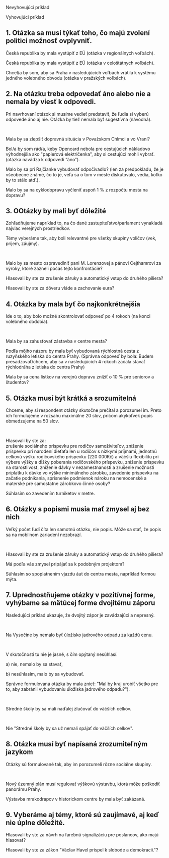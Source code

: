 <script setup>
import IconBadge from '@/components/design-system/icons/IconBadge.vue'
import StackComponent from '@/components/design-system/layout/StackComponent.vue';

import {
  vkiLogoInFavour,
  vkiLogoAgainst,
} from '@/components/design-system/icons';
import { useI18n } from 'vue-i18n';

const { t } = useI18n();
</script>

<StackComponent spacing="extra-small">

<IconBadge :icon="vkiLogoAgainst" :background-color="'white'" :color="'rgb(var(--color-secondary-fg))'" /> Nevyhovujúci príklad

<IconBadge :icon="vkiLogoInFavour" :background-color="'white'" :color="'rgb(var(--color-primary-fg))'" /> Vyhovujúci príklad

</StackComponent>

## 1. Otázka sa musí týkať toho, čo majú zvolení politici možnosť ovplyvniť.

<StackComponent spacing="extra-small">

<IconBadge :icon="vkiLogoAgainst" :background-color="'white'" :color="'rgb(var(--color-secondary-fg))'" /> Česká republika by mala vystúpiť z EÚ (otázka v regionálnych voľbách).

<IconBadge :icon="vkiLogoInFavour" :background-color="'white'" :color="'rgb(var(--color-primary-fg))'" /> Česká republika by mala vystúpiť z EÚ (otázka v celoštátnych voľbách).

<IconBadge :icon="vkiLogoInFavour" :background-color="'white'" :color="'rgb(var(--color-primary-fg))'" /> Chcel/a by som, aby sa Praha v nasledujúcich voľbách vrátila k systému jedného volebného obvodu (otázka v pražských voľbách).

</StackComponent>

## 2. Na otázku treba odpovedať áno alebo nie a nemala by viesť k odpovedi.

Pri navrhovaní otázok si musíme vedieť predstaviť, že ľudia si vyberú odpovede áno aj nie. Otázka by tiež nemala byť sugestívna (návodná).

<br />

<StackComponent spacing="extra-small">

<IconBadge :icon="vkiLogoAgainst" :background-color="'white'" :color="'rgb(var(--color-secondary-fg))'" /> Mala by sa zlepšiť dopravná situácia v Považskom Chlmci a vo Vraní?

<IconBadge :icon="vkiLogoAgainst" :background-color="'white'" :color="'rgb(var(--color-secondary-fg))'" /> Bol/a by som rád/a, keby Opencard nebola pre cestujúcich nákladovo výhodnejšia ako "papierová električenka", aby si cestujúci mohli vybrať. (otázka navádza k odpovedi “áno”).

<IconBadge :icon="vkiLogoInFavour" :background-color="'white'" :color="'rgb(var(--color-primary-fg))'" /> Malo by sa pri Rajčianke vybudovať odpočívadlo? (len za predpokladu, že je všeobecne známe, čo to je, veľa sa o tom v meste diskutovalo, vedia, koľko by to stálo atď.).

<IconBadge :icon="vkiLogoInFavour" :background-color="'white'" :color="'rgb(var(--color-primary-fg))'" /> Malo by sa na cyklodopravu vyčleniť aspoň 1 % z rozpočtu mesta na dopravu?

</StackComponent>

## 3. OOtázky by mali byť dôležité

Zohľadňujeme napríklad to, na čo dané zastupiteľstvo/parlament vynakladá najviac verejných prostriedkov.

Témy vyberáme tak, aby boli relevantné pre všetky skupiny voličov (vek, príjem, záujmy).

<br />

<StackComponent spacing="extra-small">

<IconBadge :icon="vkiLogoAgainst" :background-color="'white'" :color="'rgb(var(--color-secondary-fg))'" /> Malo by sa mesto ospravedlniť pani M. Lorenzovej a pánovi Cejthamrovi za výroky, ktoré zazneli počas tejto konfrontácie?

<IconBadge :icon="vkiLogoInFavour" :background-color="'white'" :color="'rgb(var(--color-primary-fg))'" /> Hlasovali by ste za zrušenie záruky a automatický vstup do druhého piliera?

<IconBadge :icon="vkiLogoInFavour" :background-color="'white'" :color="'rgb(var(--color-primary-fg))'" /> Hlasovali by ste za dôveru vláde a zachovanie eura?

</StackComponent>

## 4. Otázka by mala byť čo najkonkrétnejšia

Ide o to, aby bolo možné skontrolovať odpoveď po 4 rokoch (na konci volebného obdobia).

<br />

<StackComponent spacing="extra-small">

<IconBadge :icon="vkiLogoAgainst" :background-color="'white'" :color="'rgb(var(--color-secondary-fg))'" /> Mala by sa zahusťovať zástavba v centre mesta?

<IconBadge :icon="vkiLogoAgainst" :background-color="'white'" :color="'rgb(var(--color-secondary-fg))'" /> Podľa môjho názoru by mala byť vybudovaná rýchlostná cesta z ruzyňského letiska do centra Prahy. (Správna odpoveď by bola: Budem presadzovať/chcem, aby sa v nasledujúcich 4 rokoch začala stavať rýchlodráha z letiska do centra Prahy)

<IconBadge :icon="vkiLogoInFavour" :background-color="'white'" :color="'rgb(var(--color-primary-fg))'" /> Mala by sa cena listkov na verejnú dopravu znížiť o 10 % pre seniorov a študentov?

</StackComponent>

## 5. Otázka musí být krátká a srozumitelná

Chceme, aby si respondent otázky skutočne prečítal a porozumel im. Preto ich formulujeme v rozsahu maximálne 20 slov, pričom akýkoľvek popis obmedzujeme na 50 slov.

<br />

<StackComponent spacing="extra-small">

<IconBadge :icon="vkiLogoAgainst" :background-color="'white'" :color="'rgb(var(--color-secondary-fg))'" /> Hlasovali by ste za:  
zrušenie sociálneho príspevku pre rodičov samoživiteľov,
zníženie príspevku pri narodení dieťaťa len u rodičov s nízkymi príjmami,
jednotnú celkovú výšku rodičovského príspevku (220 000Kč) a väčšiu flexibilitu pri výbere výšky a dĺžky poberania rodičovského príspevku,
zníženie príspevku na starostlivosť,
zníženie dávky v nezamestnanosti a zrušenie možnosti príplatku k dávke vo výške minimálneho zárobku,
zavedenie príspevku na začatie podnikania,
sprísnenie podmienok nároku na nemocenské a materské pre samostatne zárobkovo činné osoby?


<IconBadge :icon="vkiLogoInFavour" :background-color="'white'" :color="'rgb(var(--color-primary-fg))'" /> Súhlasím so zavedením turniketov v metre.

</StackComponent>

## 6. Otázky s popismi musia mať zmysel aj bez nich

Veľký počet ľudí číta len samotnú otázku, nie popis. Môže sa stať, že popis sa na mobilnom zariadení nezobrazí.

<br />

<StackComponent spacing="extra-small">

<IconBadge :icon="vkiLogoAgainst" :background-color="'white'" :color="'rgb(var(--color-secondary-fg))'" /> Hlasovali by ste za zrušenie záruky a automatický vstup do druhého piliera?

<IconBadge :icon="vkiLogoAgainst" :background-color="'white'" :color="'rgb(var(--color-secondary-fg))'" /> Má podľa vás zmysel pripájať sa k podobným projektom?

<IconBadge :icon="vkiLogoInFavour" :background-color="'white'" :color="'rgb(var(--color-primary-fg))'" /> Súhlasím so spoplatnením vjazdu áut do centra mesta, napríklad formou mýta.

</StackComponent>

## 7. Uprednostňujeme otázky v pozitívnej forme, vyhýbame sa mätúcej forme dvojitému záporu

Nasledujúci príklad ukazuje, že dvojitý zápor je zavádzajúci a nepresný.

<br />

<IconBadge :icon="vkiLogoAgainst" :background-color="'white'" :color="'rgb(var(--color-secondary-fg))'" /> Na Vysočine by nemalo byť úložisko jadrového odpadu za každú cenu.

<br />

V skutočnosti tu nie je jasné, s čím opýtaný nesúhlasí:

a) nie, nemalo by sa stavať,

b) nesúhlasím, malo by sa vybudovať.

Správne formulovaná otázka by mala znieť: "Mal by kraj urobiť všetko pre to, aby zabránil vybudovaniu úložiska jadrového odpadu?").

<br />

<IconBadge :icon="vkiLogoInFavour" :background-color="'white'" :color="'rgb(var(--color-primary-fg))'" /> Stredné školy by sa mali naďalej zlučovať do väčších celkov.

<br />

Nie "Stredné školy by sa už nemali spájať do väčších celkov".

## 8. Otázka musí byť napísaná zrozumiteľným jazykom

Otázky sú formulované tak, aby im porozumeli rôzne sociálne skupiny.

<br />

<StackComponent spacing="extra-small">

<IconBadge :icon="vkiLogoAgainst" :background-color="'white'" :color="'rgb(var(--color-secondary-fg))'" /> Nový územný plán musí regulovať výškovú výstavbu, ktorá môže poškodiť panorámu Prahy.

<IconBadge :icon="vkiLogoInFavour" :background-color="'white'" :color="'rgb(var(--color-primary-fg))'" /> Výstavba mrakodrapov v historickom centre by mala byť zakázaná.

</StackComponent>

## 9. Vyberáme aj témy, ktoré sú zaujímavé, aj keď nie úplne dôležité.

<StackComponent spacing="extra-small">

<IconBadge :icon="vkiLogoInFavour" :background-color="'white'" :color="'rgb(var(--color-primary-fg))'" /> Hlasovali by ste za návrh na farebnú signalizáciu pre poslancov, ako majú hlasovať?

<IconBadge :icon="vkiLogoInFavour" :background-color="'white'" :color="'rgb(var(--color-primary-fg))'" /> Hlasovali by ste za zákon "Václav Havel prispel k slobode a demokracii."?

</StackComponent>
